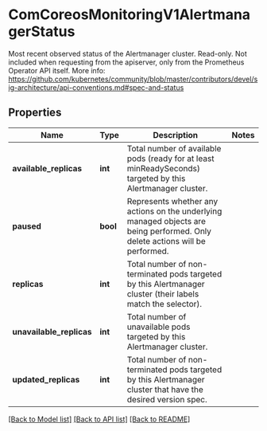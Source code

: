 # ComCoreosMonitoringV1AlertmanagerStatus

Most recent observed status of the Alertmanager cluster. Read-only. Not included when requesting from the apiserver, only from the Prometheus Operator API itself. More info: https://github.com/kubernetes/community/blob/master/contributors/devel/sig-architecture/api-conventions.md#spec-and-status
## Properties
Name | Type | Description | Notes
------------ | ------------- | ------------- | -------------
**available_replicas** | **int** | Total number of available pods (ready for at least minReadySeconds) targeted by this Alertmanager cluster. | 
**paused** | **bool** | Represents whether any actions on the underlying managed objects are being performed. Only delete actions will be performed. | 
**replicas** | **int** | Total number of non-terminated pods targeted by this Alertmanager cluster (their labels match the selector). | 
**unavailable_replicas** | **int** | Total number of unavailable pods targeted by this Alertmanager cluster. | 
**updated_replicas** | **int** | Total number of non-terminated pods targeted by this Alertmanager cluster that have the desired version spec. | 

[[Back to Model list]](../README.md#documentation-for-models) [[Back to API list]](../README.md#documentation-for-api-endpoints) [[Back to README]](../README.md)


